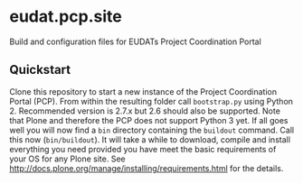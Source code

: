 # eudat.pcp.site
Build and configuration files for EUDATs Project Coordination Portal 

## Quickstart

Clone this repository to start a new instance of the Project Coordination Portal (PCP). From within the resulting folder call `bootstrap.py` using Python 2. Recommended version is 2.7.x but 2.6 should also be supported. Note that Plone and therefore the PCP does not support Python 3 yet. If all goes well you will now find a `bin` directory containing the `buildout` command. Call this now (`bin/buildout`). It will take a while to download, compile and install everything you need provided you have meet the basic requirements of your OS for any Plone site. See http://docs.plone.org/manage/installing/requirements.html for the details. 
